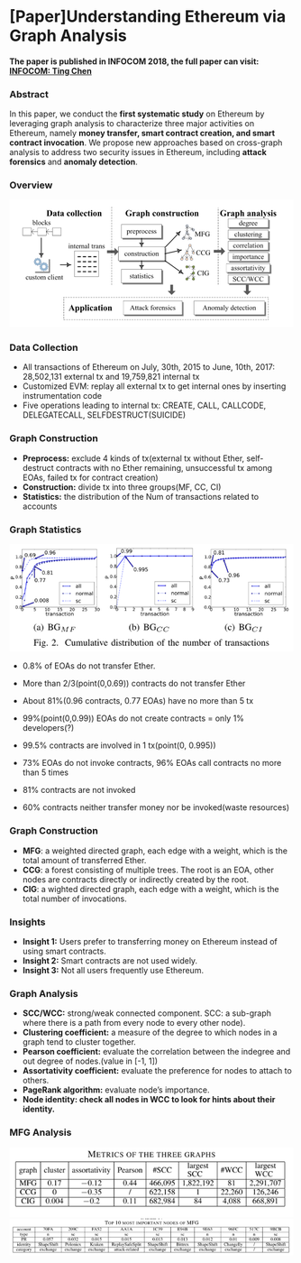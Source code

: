 # [Paper]Understanding Ethereum via Graph Analysis

#### The paper is published in INFOCOM 2018, the full paper can visit: [INFOCOM: Ting Chen](http://www4.comp.polyu.edu.hk/~csxluo/EthereumGraphAnalysis.pdf)

### Abstract
In this paper, we conduct the **first systematic study** on Ethereum by leveraging graph analysis to characterize three major activities on Ethereum, namely **money transfer, smart contract creation, and smart contract invocation**. We propose new approaches based on cross-graph analysis to address two security issues in Ethereum, including **attack forensics** and **anomaly detection**.

### Overview
![overview](/img/overview.jpg)

### Data Collection
* All transactions of Ethereum on July, 30th, 2015 to June, 10th, 2017: 28,502,131 external tx and 19,759,821 internal tx
* Customized EVM: replay all external tx to get internal ones by inserting instrumentation code
* Five operations leading to internal tx: CREATE, CALL, CALLCODE, DELEGATECALL, SELFDESTRUCT(SUICIDE)

### Graph Construction
* **Preprocess:** exclude 4 kinds of tx(external tx without Ether, self-destruct contracts with no Ether remaining, unsuccessful tx among EOAs, failed tx for contract creation)
* **Construction:** divide tx into three groups(MF, CC, CI)
* **Statistics:** the distribution of the Num of transactions related to accounts

### Graph Statistics
![distribution](/img/distribution.jpg)

* 0.8% of EOAs do not transfer Ether.
* More than 2/3(point(0,0.69)) contracts do not transfer Ether
* About 81%(0.96 contracts, 0.77 EOAs) have no more than 5 tx

* 99%(point(0,0.99)) EOAs do not create contracts = only 1% developers(?)
* 99.5% contracts are involved in 1 tx(point(0, 0.995))

* 73% EOAs do not invoke contracts, 96% EOAs call contracts no more than 5 times
* 81% contracts are not invoked
* 60% contracts neither transfer money nor be invoked(waste resources) 

### Graph Construction
* **MFG**: a weighted directed graph, each edge with a weight, which is the total amount of transferred Ether.
* **CCG**: a forest consisting of multiple trees. The root is an EOA, other nodes are contracts directly or indirectly created by the root.
* **CIG**: a wighted directed graph, each edge with a weight, which is the total number of invocations.

### Insights
* **Insight 1:** Users prefer to transferring money on Ethereum instead of using smart contracts.
* **Insight 2:** Smart contracts are not used widely.
* **Insight 3:** Not all users frequently use Ethereum. 

### Graph Analysis
* **SCC/WCC:** strong/weak connected component. SCC: a sub-graph where there is a path from every node to every other node).
* **Clustering coefficient:** a measure of the degree to which nodes in a graph tend to cluster together.
* **Pearson coefficient:** evaluate the correlation between the indegree and out degree of nodes.(value in [-1, 1])
* **Assortativity coefficient:** evaluate the preference for nodes to attach to others.
* **PageRank algorithm:** evaluate node’s importance.
* **Node identity: check all nodes in WCC to look for hints about their identity.**

### MFG Analysis
![graph_metric.jpg](/img/graph_metric.jpg)
![10_nodes_MFG.jpg](/img/10_nodes_MFG.jpg)







